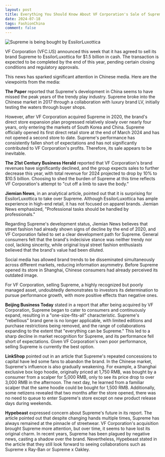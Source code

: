 ```yaml
---
layout: post
title: Everything You Should Know About VF Corporation's Sale of Supreme, Insights from Chinese Media
date: 2024-07-18
tags: FashionChina
comment: false
---
```


![Supreme is being bought by EssilorLuxottica](https://img.gugu.ovh/i/2024/07/18/130150.webp)


VF Corporation (VFC.US) announced this week that it has agreed to sell its brand Supreme to EssilorLuxottica for $1.5 billion in cash. The transaction is expected to be completed by the end of this year, pending certain closing conditions and regulatory approvals.

This news has sparked significant attention in Chinese media. Here are the viewpoints from the media:

**The Paper** reported that Supreme's development in China seems to have missed the peak years of the trendy play industry. Supreme broke into the Chinese market in 2017 through a collaboration with luxury brand LV, initially testing the waters through buyer shops. 

However, after VF Corporation acquired Supreme in 2020, the brand's direct store expansion plan progressed relatively slowly over nearly four years, only entering the markets of South Korea and China. Supreme officially opened its first direct retail store at the end of March 2024 and has not opened a second store to date. Supreme's performance has consistently fallen short of expectations and has not significantly contributed to VF Corporation's profits. Therefore, its sale appears to be inevitable.

**The 21st Century Business Herald** reported that VF Corporation's brand revenues have significantly declined, and the group expects sales to further decrease this year, with total revenue for 2024 projected to drop by 10% to $10.5 billion. Choosing to shed the burden of Supreme at this time reflects VF Corporation's attempt to "cut off a limb to save the body."

**Jiemian News**, in an analytical article, pointed out that it is surprising for EssilorLuxottica to take over Supreme. Although EssilorLuxottica has ample experience in high-end retail, it has not focused on apparel brands. Jiemian News emphasized, "Professional tasks should be handled by professionals."

Regarding Supreme's development status, Jiemian News believes that street fashion had already shown signs of decline by the end of 2020, and VF Corporation failed to set a clear development path for Supreme. General consumers felt that the brand's indecisive stance was neither trendy nor cool, lacking sincerity, while original loyal street fashion enthusiasts believed that the brand's value had been diluted.

Social media has allowed brand trends to be disseminated simultaneously across different markets, reducing information asymmetry. Before Supreme opened its store in Shanghai, Chinese consumers had already perceived its outdated image.

For VF Corporation, selling Supreme, a highly recognized but poorly managed asset, undoubtedly demonstrates to investors its determination to pursue performance growth, with more positive effects than negative ones.

**Beijing Business Today** stated in a report that after being acquired by VF Corporation, Supreme began to cater to consumers and continuously expand, resulting in a "one-size-fits-all" characteristic. Supreme's "rebellious" brand gene is no longer applicable, with limited editions and purchase restrictions being removed, and the range of collaborations expanding to the extent that "everything can be Supreme." This led to a sharp decline in market recognition for Supreme, and its performance fell short of expectations. Given VF Corporation's own poor performance, selling Supreme is currently the best option.

**LinkShop** pointed out in an article that Supreme's repeated concessions to capital have led some fans to abandon the brand. In the Chinese market, Supreme's influence is also gradually weakening. For example, a Shanghai exclusive box logo hoodie, originally priced at 1,750 RMB, was bought by a consumer from a scalper for 5,000 RMB, only to see its price drop to over 3,000 RMB in the afternoon. The next day, he learned from a familiar scalper that the same hoodie could be bought for 1,500 RMB. Additionally, some netizens revealed that two months after the store opened, there was no need to queue to enter Supreme's store except on new product release days during weekends.

**Hypebeast** expressed concern about Supreme's future in its report. The article pointed out that despite changing hands multiple times, Supreme has always remained at the pinnacle of streetwear. VF Corporation's acquisition brought Supreme more attention, but over time, it seems to have lost its original charm. In recent years, Supreme has been plagued by negative news, casting a shadow over the brand. Nevertheless, Hypebeast stated in the article that they still look forward to seeing collaborations such as Supreme x Ray-Ban or Supreme x Oakley.